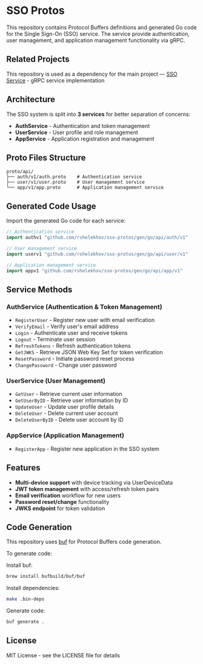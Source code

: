 # SSO Protos

This repository contains Protocol Buffers definitions and generated Go code for the Single Sign-On (SSO) service. The service provide authentication, user management, and application management functionality via gRPC.

## Related Projects

This repository is used as a dependency for the main project — [SSO Service](https://github.com/rshelekhov/sso) - gRPC service implementation

## Architecture

The SSO system is split into **3 services** for better separation of concerns:

- **AuthService** - Authentication and token management
- **UserService** - User profile and role management
- **AppService** - Application registration and management

## Proto Files Structure

```
proto/api/
├── auth/v1/auth.proto    # Authentication service
├── user/v1/user.proto    # User management service
└── app/v1/app.proto      # Application management service
```

## Generated Code Usage

Import the generated Go code for each service:

```go
// Authentication service
import authv1 "github.com/rshelekhov/sso-protos/gen/go/api/auth/v1"

// User management service
import userv1 "github.com/rshelekhov/sso-protos/gen/go/api/user/v1"

// Application management service
import appv1 "github.com/rshelekhov/sso-protos/gen/go/api/app/v1"
```

## Service Methods

### AuthService (Authentication & Token Management)

- `RegisterUser` - Register new user with email verification
- `VerifyEmail` - Verify user's email address
- `Login` - Authenticate user and receive tokens
- `Logout` - Terminate user session
- `RefreshTokens` - Refresh authentication tokens
- `GetJWKS` - Retrieve JSON Web Key Set for token verification
- `ResetPassword` - Initiate password reset process
- `ChangePassword` - Change user password

### UserService (User Management)

- `GetUser` - Retrieve current user information
- `GetUserByID` - Retrieve user information by ID
- `UpdateUser` - Update user profile details
- `DeleteUser` - Delete current user account
- `DeleteUserByID` - Delete user account by ID

### AppService (Application Management)

- `RegisterApp` - Register new application in the SSO system

## Features

- **Multi-device support** with device tracking via UserDeviceData
- **JWT token management** with access/refresh token pairs
- **Email verification** workflow for new users
- **Password reset/change** functionality
- **JWKS endpoint** for token validation

## Code Generation

This repository uses [buf](https://buf.build) for Protocol Buffers code generation.

To generate code:

Install buf:

```bash
brew install bufbuild/buf/buf
```

Install dependencies:

```bash
make .bin-deps
```

Generate code:

```bash
buf generate .
```

## License

MIT License - see the LICENSE file for details

